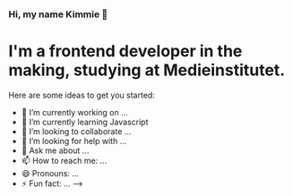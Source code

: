 ### Hi, my name Kimmie 👋

# I'm a frontend developer in the making, studying at Medieinstitutet.


Here are some ideas to get you started:

- 🔭 I’m currently working on ...
- 🌱 I’m currently learning Javascript
- 👯 I’m looking to collaborate ...
- 🤔 I’m looking for help with ...
- 💬 Ask me about ...
- 📫 How to reach me: ...
- 😄 Pronouns: ...
- ⚡ Fun fact: ...
-->
